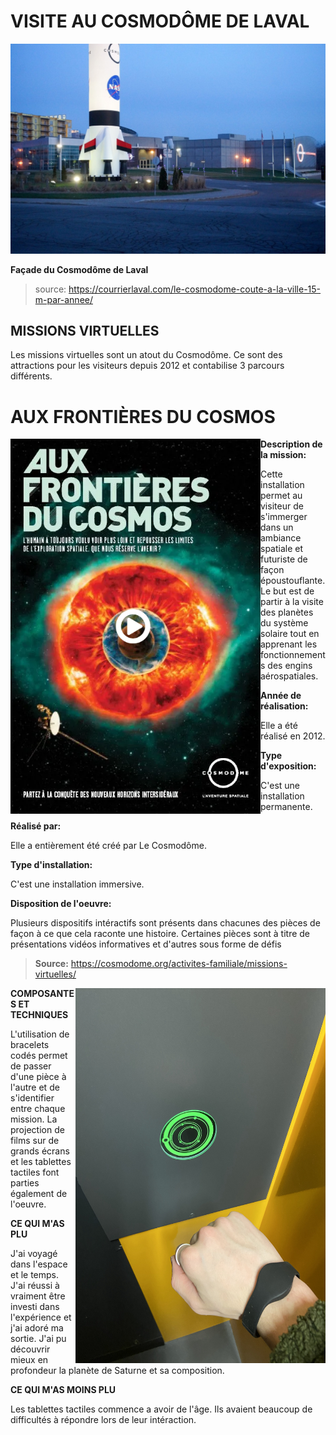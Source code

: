 # VISITE AU COSMODÔME DE LAVAL


![photo](media/entree_cosmodome.jpg)

**Façade du Cosmodôme de Laval**

> source: https://courrierlaval.com/le-cosmodome-coute-a-la-ville-15-m-par-annee/

## MISSIONS VIRTUELLES

Les missions virtuelles sont un atout du Cosmodôme. Ce sont des attractions pour les visiteurs depuis 2012 et contabilise 3 parcours différents.

# AUX FRONTIÈRES DU COSMOS

<img align="left" width="400" height="600" src="media/affiche_afdc.PNG">

**Description de la mission:**

Cette installation permet au visiteur de s'immerger dans un ambiance spatiale et futuriste de façon époustouflante. Le but est de partir à la visite des planètes du système solaire tout en apprenant les fonctionnements des engins aérospatiales.

**Année de réalisation:** 

Elle a été réalisé en 2012.

**Type d'exposition:** 

C'est une installation permanente.

**Réalisé par:** 

Elle a entièrement été créé par Le Cosmodôme.

**Type d'installation:** 

C'est une installation immersive.

**Disposition de l'oeuvre:** 

Plusieurs dispositifs intéractifs sont présents dans chacunes des pièces de façon à ce que cela raconte une histoire. Certaines pièces sont à titre de présentations vidéos informatives et d'autres sous forme de défis

> **Source:** https://cosmodome.org/activites-familiale/missions-virtuelles/

<img align="right" width="400" height="600" src="media/bracelet.jpg">

**COMPOSANTES ET TECHNIQUES**

L'utilisation de bracelets codés permet de passer d'une pièce à l'autre et de s'identifier entre chaque mission. La projection de films sur de grands écrans et les tablettes tactiles font parties également de l'oeuvre.

**CE QUI M'AS PLU**

J'ai voyagé dans l'espace et le temps. J'ai réussi à vraiment être investi dans l'expérience et j'ai adoré ma sortie. J'ai pu découvrir mieux en profondeur la planète de Saturne et sa composition.

**CE QUI M'AS MOINS PLU**

Les tablettes tactiles commence a avoir de l'âge. Ils avaient beaucoup de difficultés à répondre lors de leur intéraction.
